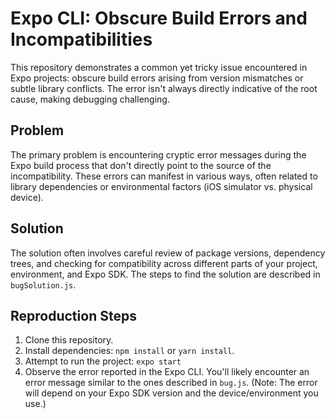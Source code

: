 # Expo CLI: Obscure Build Errors and Incompatibilities

This repository demonstrates a common yet tricky issue encountered in Expo projects: obscure build errors arising from version mismatches or subtle library conflicts.  The error isn't always directly indicative of the root cause, making debugging challenging.

## Problem
The primary problem is encountering cryptic error messages during the Expo build process that don't directly point to the source of the incompatibility.  These errors can manifest in various ways, often related to library dependencies or environmental factors (iOS simulator vs. physical device).

## Solution
The solution often involves careful review of package versions, dependency trees, and checking for compatibility across different parts of your project, environment, and Expo SDK.  The steps to find the solution are described in `bugSolution.js`.

## Reproduction Steps
1. Clone this repository.
2. Install dependencies: `npm install` or `yarn install`.
3. Attempt to run the project: `expo start`
4. Observe the error reported in the Expo CLI.  You'll likely encounter an error message similar to the ones described in `bug.js`. (Note: The error will depend on your Expo SDK version and the device/environment you use.)